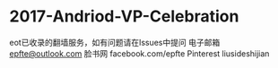 # 2017-Andriod-VP-Celebration
eot已收录的翻墙服务，如有问题请在Issues中提问
电子邮箱 epfte@outlook.com
脸书网 facebook.com/epfte
Pinterest liusideshijian 
